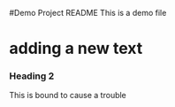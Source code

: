 #Demo Project README
This is a demo file

# adding a new text

### Heading 2
This is bound to cause a trouble